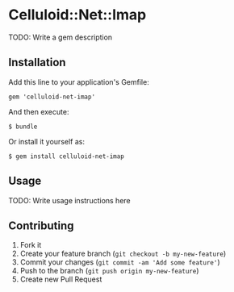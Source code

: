 # Celluloid::Net::Imap

TODO: Write a gem description

## Installation

Add this line to your application's Gemfile:

    gem 'celluloid-net-imap'

And then execute:

    $ bundle

Or install it yourself as:

    $ gem install celluloid-net-imap

## Usage

TODO: Write usage instructions here

## Contributing

1. Fork it
2. Create your feature branch (`git checkout -b my-new-feature`)
3. Commit your changes (`git commit -am 'Add some feature'`)
4. Push to the branch (`git push origin my-new-feature`)
5. Create new Pull Request
